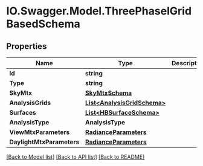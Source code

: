 # IO.Swagger.Model.ThreePhaselGridBasedSchema
## Properties

Name | Type | Description | Notes
------------ | ------------- | ------------- | -------------
**Id** | **string** |  | [optional] 
**Type** | **string** |  | [optional] 
**SkyMtx** | [**SkyMtxSchema**](SkyMtxSchema.md) |  | [optional] 
**AnalysisGrids** | [**List&lt;AnalysisGridSchema&gt;**](AnalysisGridSchema.md) |  | [optional] 
**Surfaces** | [**List&lt;HBSurfaceSchema&gt;**](HBSurfaceSchema.md) |  | [optional] 
**AnalysisType** | **AnalysisType** |  | [optional] 
**ViewMtxParameters** | [**RadianceParameters**](RadianceParameters.md) |  | [optional] 
**DaylightMtxParameters** | [**RadianceParameters**](RadianceParameters.md) |  | [optional] 

[[Back to Model list]](../README.md#documentation-for-models) [[Back to API list]](../README.md#documentation-for-api-endpoints) [[Back to README]](../README.md)

